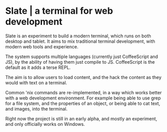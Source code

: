 
Slate | a terminal for web development 
======================================

Slate is an experiment to build a modern terminal,
which runs on both desktop and tablet.
It aims to mix traditional terminal development,
with modern web tools and experience.

The system supports multiple languages (currently just CoffeeScript and JS),
by the ability of having them just compile to JS.
CoffeeScript is the default as it adds a terse REPL.

The aim is to allow users to load content, and the hack the content
as they would with text on a terminal.

Common 'nix commands are re-implemented,
in a way which works better with a web development environment.
For example being able to use grep for a file system, and the properties of an object,
or being able to cat text, and images, into the terminal.

Right now the project is still in an early alpha,
and mostly an experiment, and only officially works on Windows.

